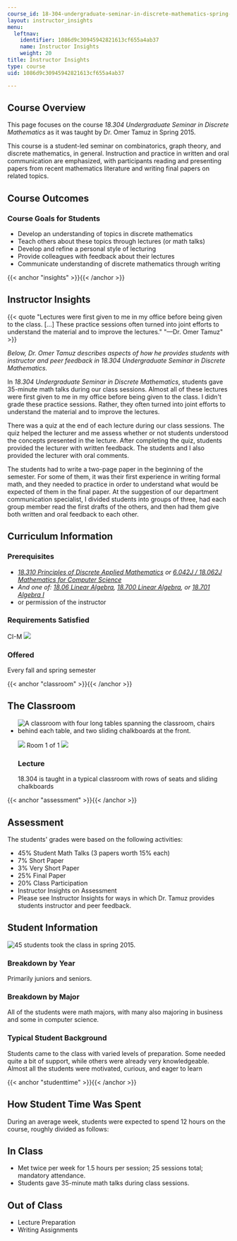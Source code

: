 ```yaml
---
course_id: 18-304-undergraduate-seminar-in-discrete-mathematics-spring-2015
layout: instructor_insights
menu:
  leftnav:
    identifier: 1086d9c30945942821613cf655a4ab37
    name: Instructor Insights
    weight: 20
title: Instructor Insights
type: course
uid: 1086d9c30945942821613cf655a4ab37

---
```


Course Overview
---------------

This page focuses on the course _18.304 Undergraduate Seminar in Discrete Mathematics_ as it was taught by Dr. Omer Tamuz in Spring 2015.

This course is a student-led seminar on combinatorics, graph theory, and discrete mathematics, in general. Instruction and practice in written and oral communication are emphasized, with participants reading and presenting papers from recent mathematics literature and writing final papers on related topics.

Course Outcomes
---------------

### Course Goals for Students

*   Develop an understanding of topics in discrete mathematics
*   Teach others about these topics through lectures (or math talks)
*   Develop and refine a personal style of lecturing
*   Provide colleagues with feedback about their lectures
*   Communicate understanding of discrete mathematics through writing

{{< anchor "insights" >}}{{< /anchor >}}

Instructor Insights
-------------------

{{< quote "Lectures were first given to me in my office before being given to the class. [...] These practice sessions often turned into joint efforts to understand the material and to improve the lectures." "—Dr. Omer Tamuz" >}}

_Below, Dr. Omer Tamuz describes aspects of how he provides students with instructor and peer feedback in 18.304 Undergraduate Seminar in Discrete Mathematics._

In _18.304 Undergraduate Seminar in Discrete Mathematics_, students gave 35-minute math talks during our class sessions. Almost all of these lectures were first given to me in my office before being given to the class. I didn't grade these practice sessions. Rather, they often turned into joint efforts to understand the material and to improve the lectures. 

There was a quiz at the end of each lecture during our class sessions. The quiz helped the lecturer and me assess whether or not students understood the concepts presented in the lecture. After completing the quiz, students provided the lecturer with written feedback. The students and I also provided the lecturer with oral comments. 

The students had to write a two-page paper in the beginning of the semester. For some of them, it was their first experience in writing formal math, and they needed to practice in order to understand what would be expected of them in the final paper. At the suggestion of our department communication specialist, I divided students into groups of three, had each group member read the first drafts of the others, and then had them give both written and oral feedback to each other. 

Curriculum Information
----------------------

### Prerequisites

*   _[18.310 Principles of Discrete Applied Mathematics](/courses/18-310-principles-of-discrete-applied-mathematics-fall-2013/sections/index.htm) or_ _[6.042J / 18.062J Mathematics for Computer Science](/courses/6-042j-mathematics-for-computer-science-fall-2010/sections/index.htm)_
*   _And one of: [18.06 Linear Algebra](/courses/18-06sc-linear-algebra-fall-2011/sections/index.htm),_ _[18.700 Linear Algebra](/courses/18-700-linear-algebra-fall-2013/sections/index.htm), or_ _[18.701 Algebra I](/courses/18-701-algebra-i-fall-2010/sections/index.htm)_
*   or permission of the instructor

### Requirements Satisfied

CI-M ![](/images/educator/icon-question-cim.png)

### Offered

Every fall and spring semester

{{< anchor "classroom" >}}{{< /anchor >}}

The Classroom
-------------

*   ![A classroom with four long tables spanning the classroom, chairs behind each table, and two sliding chalkboards at the front.](/coursemedia/18-304-undergraduate-seminar-in-discrete-mathematics-spring-2015/1f29f08e55713c9819339256fc5f3a62_E17-128.jpg)
    
    ![](/images/educator/classroom_prev_dim.png) Room 1 of 1 ![](/images/educator/classroom_next_dim.png)
    
    ### Lecture
    
    18.304 is taught in a typical classroom with rows of seats and sliding chalkboards
    

{{< anchor "assessment" >}}{{< /anchor >}}

Assessment
----------

The students' grades were based on the following activities:

- 45% Student Math Talks (3 papers worth 15% each)
- 7% Short Paper
- 3% Very Short Paper
- 25% Final Paper
- 20% Class Participation
- Instructor Insights on Assessment
- Please see Instructor Insights for ways in which Dr. Tamuz provides students instructor and peer feedback.

Student Information
-------------------

![45 students took the class in spring 2015.](/coursemedia/18-304-undergraduate-seminar-in-discrete-mathematics-spring-2015/0ecf6d6fc0f141ca6db58864de9c95d9_45.png)

### Breakdown by Year

Primarily juniors and seniors.

### Breakdown by Major

All of the students were math majors, with many also majoring in business and some in computer science.

### Typical Student Background

Students came to the class with varied levels of preparation. Some needed quite a bit of support, while others were already very knowledgeable. Almost all the students were motivated, curious, and eager to learn

{{< anchor "studenttime" >}}{{< /anchor >}}

How Student Time Was Spent
--------------------------

During an average week, students were expected to spend 12 hours on the course, roughly divided as follows:

In Class
--------

*   Met twice per week for 1.5 hours per session; 25 sessions total; mandatory attendance.
*   Students gave 35-minute math talks during class sessions.

Out of Class
------------

*   Lecture Preparation
*   Writing Assignments